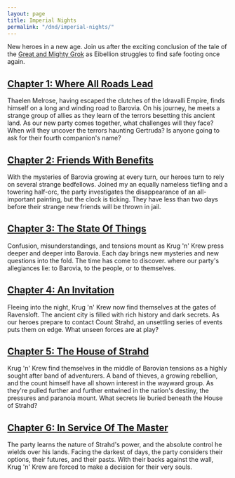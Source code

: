 ```yaml
---
layout: page
title: Imperial Nights
permalink: "/dnd/imperial-nights/"
---
```


New heroes in a new age.
Join us after the exciting conclusion of the tale of the [Great and Mighty Grok](/dnd/the-great-and-mighty-grok) as Eibellion struggles to find safe footing once again.

## [Chapter 1: Where All Roads Lead](/dnd/imperial-nights/where-all-roads-lead)

Thaelen Melrose, having escaped the clutches of the Idravalli Empire, finds himself on a long and winding road to Barovia.
On his journey, he meets a strange group of allies as they learn of the terrors besetting this ancient land.
As our new party comes together, what challenges will they face?
When will they uncover the terrors haunting Gertruda?
Is anyone going to ask for their fourth companion's name?

## [Chapter 2: Friends With Benefits](/dnd/imperial-nights/friends-with-benefits)

With the mysteries of Barovia growing at every turn, our heroes turn to rely on several strange bedfellows.
Joined my an equally nameless tiefling and a towering half-orc, the party investigates the disappearance of an all-important painting, but the clock is ticking.
They have less than two days before their strange new friends will be thrown in jail.

## [Chapter 3: The State Of Things](/dnd/imperial-nights/the-state-of-things)

Confusion, misunderstandings, and tensions mount as Krug 'n' Krew press deeper and deeper into Barovia.
Each day brings new mysteries and new questions into the fold.
The time has come to discover. where our party's allegiances lie: to Barovia, to the people, or to themselves.

## [Chapter 4: An Invitation](/dnd/imperial-nights/an-invitation)

Fleeing into the night, Krug 'n' Krew now find themselves at the gates of Ravensloft.
The ancient city is filled with rich history and dark secrets.
As our heroes prepare to contact Count Strahd, an unsettling series of events puts them on edge.
What unseen forces are at play?

## [Chapter 5: The House of Strahd](/dnd/imperial-nights/the-house-of-strahd)

Krug 'n' Krew find themselves in the middle of Barovian tensions as a highly sought after band of adventurers.
A band of thieves, a growing rebellion, and the count himself have all shown interest in the wayward group.
As they're pulled further and further entwined in the nation's destiny, the pressures and paranoia mount.
What secrets lie buried beneath the House of Strahd?

## [Chapter 6: In Service Of The Master](/dnd/imperial-nights/in-service-of-the-master)

The party learns the nature of Strahd's power, and the absolute control he wields over his lands.
Facing the darkest of days, the party considers their options, their futures, and their pasts.
With their backs against the wall, Krug 'n' Krew are forced to make a decision for their very souls.
